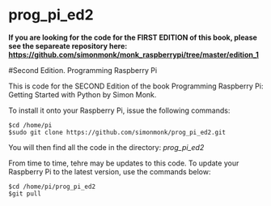 # prog_pi_ed2

**If you are looking for the code for the FIRST EDITION of this book, please see the separeate repository here:  https://github.com/simonmonk/monk_raspberrypi/tree/master/edition_1**

#Second Edition. Programming Raspberry Pi

This is code for the SECOND Edition of the book Programming Raspberry Pi: Getting Started with Python by Simon Monk.

To install it onto your Raspberry Pi, issue the following commands:

    $cd /home/pi
    $sudo git clone https://github.com/simonmonk/prog_pi_ed2.git
    
You will then find all the code in the directory: _prog_pi_ed2_

From time to time, tehre may be updates to this code. To update your Raspberry Pi to the latest version, use the commands below:

    $cd /home/pi/prog_pi_ed2
    $git pull
